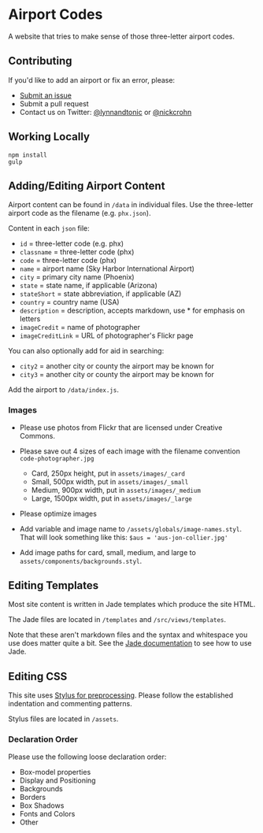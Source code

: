 # Airport Codes

A website that tries to make sense of those three-letter airport codes.

## Contributing

If you'd like to add an airport or fix an error, please:

- [Submit an issue](https://github.com/lynnandtonic/airport-codes/issues)
- Submit a pull request
- Contact us on Twitter: [@lynnandtonic](https://twitter.com/lynnandtonic) or [@nickcrohn](https://twitter.com/nickcrohn)

## Working Locally

```
npm install
gulp
```

## Adding/Editing Airport Content

Airport content can be found in `/data` in individual files. Use the three-letter airport code as the filename (e.g. `phx.json`).

Content in each `json` file:

- `id` = three-letter code (e.g. phx)
- `classname` = three-letter code (phx)
- `code` = three-letter code (phx)
- `name` = airport name (Sky Harbor International Airport)
- `city` = primary city name (Phoenix)
- `state` = state name, if applicable (Arizona)
- `stateShort` = state abbreviation, if applicable (AZ)
- `country` = country name (USA)
- `description` = description, accepts markdown, use * for emphasis on letters
- `imageCredit` = name of photographer
- `imageCreditLink` = URL of photographer's Flickr page

You can also optionally add for aid in searching:

- `city2` = another city or county the airport may be known for
- `city3` = another city or county the airport may be known for

Add the airport to `/data/index.js`.

### Images

- Please use photos from Flickr that are licensed under Creative Commons.
- Please save out 4 sizes of each image with the filename convention `code-photographer.jpg`
  - Card, 250px height, put in `assets/images/_card`
  - Small, 500px width, put in `assets/images/_small`
  - Medium, 900px width, put in `assets/images/_medium`
  - Large, 1500px width, put in `assets/images/_large`
- Please optimize images

- Add variable and image name to `/assets/globals/image-names.styl`. That will look something like this: `$aus = 'aus-jon-collier.jpg'`
- Add image paths for card, small, medium, and large to `assets/components/backgrounds.styl`.

## Editing Templates

Most site content is written in Jade templates which produce the site HTML.

The Jade files are located in `/templates` and `/src/views/templates`.

Note that these aren't markdown files and the syntax and whitespace you use does matter quite a bit. See the [Jade documentation](http://jade-lang.com) to see how to use Jade.

## Editing CSS

This site uses [Stylus for preprocessing](http://learnboost.github.io/stylus/). Please follow the established indentation and commenting patterns.

Stylus files are located in `/assets`.

### Declaration Order

Please use the following loose declaration order:

* Box-model properties
* Display and Positioning
* Backgrounds
* Borders
* Box Shadows
* Fonts and Colors
* Other

